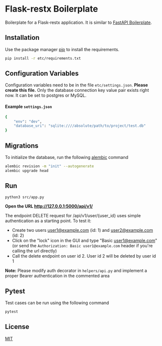 # Flask-restx Boilerplate

Boilerplate for a Flask-restx application. It is similar to [FastAPI Boilerplate](https://github.com/Ikigaisys/FastAPI-Boilerplate).

## Installation

Use the package manager [pip](https://pip.pypa.io/en/stable/) to install the requirements.

```bash
pip install -r etc/requirements.txt
```

## Configuration Variables

Configuration variables need to be in the file `etc/settings.json`. **Please create this file.**
Only the database connection key value pair exists right now.
It can be set to postgres or MySQL.
#### Example `settings.json`
```bash
{
    "env": "dev",
    "database_uri": "sqlite:////absolute/path/to/project/test.db"
}
```

## Migrations
To initialize the database, run the following [alembic](https://alembic.sqlalchemy.org/en/latest/tutorial.html#running-our-first-migration) command

```bash
alembic revision -m "init" --autogenerate
alembic upgrade head
```
## Run

```bash
python3 src/app.py
```
**Open the URL http://127.0.0.1:5000/api/v1/**

The endpoint DELETE request for /api/v1/user/{user_id} uses simple authentication as a starting point. To test it:
- Create two users user1@example.com (id: 1) and  user2@example.com (id: 2)
- Click on the "lock" icon in the GUI and type "Basic user1@example.com" (or send the `Authorization: Basic user1@example.com` header if you're calling the url directly)
- Call the delete endpoint on user id 2. User id 2 will be deleted by user id 1

__Note:__ Please modify auth decorator in `helpers/api.py` and implement a proper Bearer authentication in the commented area


## Pytest
Test cases can be run using the following command

```bash
pytest
```

## License
[MIT](https://choosealicense.com/licenses/mit/)
